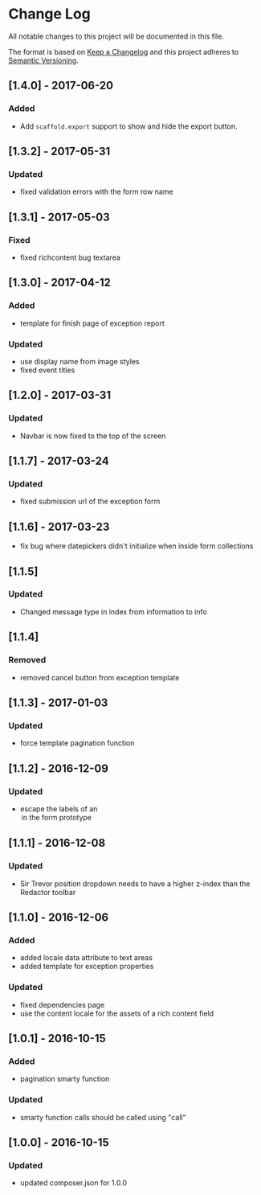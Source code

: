 # Change Log
All notable changes to this project will be documented in this file.

The format is based on [Keep a Changelog](http://keepachangelog.com/)
and this project adheres to [Semantic Versioning](http://semver.org/).

## [1.4.0] - 2017-06-20

### Added

- Add `scaffold.export` support to show and hide the export button.

## [1.3.2] - 2017-05-31
### Updated
- fixed validation errors with the form row name

## [1.3.1] - 2017-05-03
### Fixed
- fixed richcontent bug textarea

## [1.3.0] - 2017-04-12
### Added
- template for finish page of exception report

### Updated
- use display name from image styles
- fixed event titles

## [1.2.0] - 2017-03-31
### Updated
- Navbar is now fixed to the top of the screen

## [1.1.7] - 2017-03-24
### Updated
- fixed submission url of the exception form

## [1.1.6] - 2017-03-23
- fix bug where datepickers didn't initialize when inside form collections

## [1.1.5]
### Updated
- Changed message type in index from information to info

## [1.1.4]
### Removed
- removed cancel button from exception template

## [1.1.3] - 2017-01-03
### Updated
- force template pagination function

## [1.1.2] - 2016-12-09
### Updated
- escape the labels of an <option> in the form prototype

## [1.1.1] - 2016-12-08
### Updated
- Sir Trevor position dropdown needs to have a higher z-index than the Redactor toolbar

## [1.1.0] - 2016-12-06
### Added
- added locale data attribute to text areas
- added template for exception properties

### Updated
- fixed dependencies page
- use the content locale for the assets of a rich content field

## [1.0.1] - 2016-10-15
### Added
- pagination smarty function

### Updated
- smarty function calls should be called using "call"

## [1.0.0] - 2016-10-15
### Updated
- updated composer.json for 1.0.0
